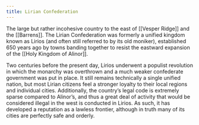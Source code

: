 ```yaml
---
title: Lirian Confederation
---
```


The large but rather incohesive country to the east of [[Vesper Ridge]] and the [[Barrens]]. The Lirian Confederation was formerly a unified kingdom known as Lirios (and often still referred to by its old moniker), established 650 years ago by towns banding together to resist the eastward expansion of the [[Holy Kingdom of Alinor]].

Two centuries before the present day, Lirios underwent a populist revolution in which the monarchy was overthrown and a much weaker confederate government was put in place. It still remains technically a single unified nation, but most Lirian citizens feel a stronger loyalty to their local regions and individual cities. Additionally, the country’s legal code is extremely sparse compared to Alinor’s, and thus a great deal of activity that would be considered illegal in the west is conducted in Lirios. As such, it has developed a reputation as a lawless frontier, although in truth many of its cities are perfectly safe and orderly.
